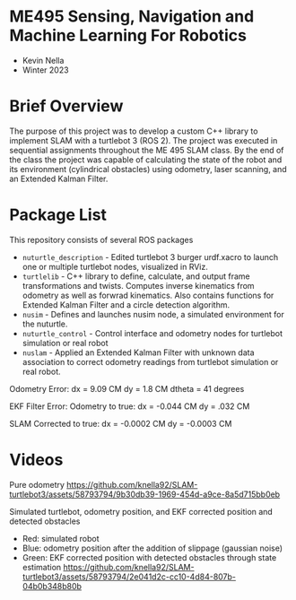 # ME495 Sensing, Navigation and Machine Learning For Robotics
* Kevin Nella
* Winter 2023
# Brief Overview
The purpose of this project was to develop a custom C++ library to implement SLAM with a turtlebot 3 (ROS 2). The project was executed in sequential assignments throughout the ME 495 SLAM class. By the end of the class the project was capable of calculating the state of the robot and its environment (cylindrical obstacles) using odometry, laser scanning, and an Extended Kalman Filter.
# Package List
This repository consists of several ROS packages
- `nuturtle_description` - Edited turtlebot 3 burger urdf.xacro to launch one or multiple turtlebot nodes, visualized in RViz.
- `turtlelib` - C++ library to define, calculate, and output frame transformations and twists. Computes inverse kinematics from odometry as well as forwrad kinematics. Also contains functions for Extended Kalman Filter and a circle detection algorithm.
- `nusim` - Defines and launches nusim node, a simulated environment for the nuturtle.
- `nuturtle_control` - Control interface and odometry nodes for turtlebot simulation or real robot
- `nuslam` - Applied an Extended Kalman Filter with unknown data association to correct odometry readings from turtlebot simulation or real robot.

Odometry Error:
dx = 9.09 CM
dy = 1.8 CM
dtheta = 41 degrees

EKF Filter Error:
Odometry to true:
dx = -0.044 CM
dy = .032 CM

SLAM Corrected to true:
dx = -0.0002 CM
dy = -0.0003 CM



# Videos
Pure odometry
https://github.com/knella92/SLAM-turtlebot3/assets/58793794/9b30db39-1969-454d-a9ce-8a5d715bb0eb


Simulated turtlebot, odometry position, and EKF corrected position and detected obstacles
- Red: simulated robot
- Blue: odometry position after the addition of slippage (gaussian noise)
- Green: EKF corrected position with detected obstacles through state estimation
https://github.com/knella92/SLAM-turtlebot3/assets/58793794/2e041d2c-cc10-4d84-807b-04b0b348b80b

